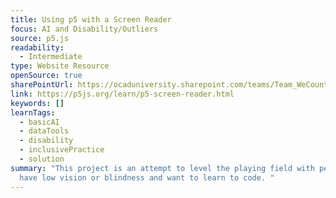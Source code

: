 ```yaml
---
title: Using p5 with a Screen Reader
focus: AI and Disability/Outliers
source: p5.js
readability:
  - Intermediate
type: Website Resource
openSource: true
sharePointUrl: https://ocaduniversity.sharepoint.com/teams/Team_WeCount/Shared%20Documents/Resources%20and%20Tools/Literature%20(curated)/NYU%20Ability%20Project.pdf
link: https://p5js.org/learn/p5-screen-reader.html
keywords: []
learnTags:
  - basicAI
  - dataTools
  - disability
  - inclusivePractice
  - solution
summary: "This project is an attempt to level the playing field with people who
  have low vision or blindness and want to learn to code. "
---
```

